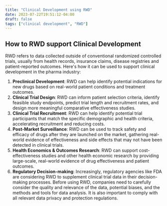 ```yaml
---
title: "Clinical Development using RWD"
date: 2023-07-22T19:51:12-04:00
draft: false
tags: ["clinical development", "RWD"]
---
```


## How to RWD support Clinical Development
RWD refers to data collected outside of conventional randomized controlled trials, usually from health records, insurance claims, disease registries and patient-reported outcomes. Here's how it can be used to support clinical development in the pharma industry:

1. **Preclinical Development**: RWD can help identify potential indications for new drugs based on real-world patient conditions and treatment outcomes.
2. **Clinical Trial Design**: RWD can inform patient selection criteria, identify feasible study endpoints, predict trial length and recruitment rates, and design more meaningful comparative effectiveness studies.
3. **Clinical Trial Recruitment**: RWD can help identify potential trial participants that match the specific demographic and health criteria, accelerating recruitment and reducing costs.
4. **Post-Market Surveillance**: RWD can be used to track safety and efficacy of drugs after they are launched on the market, gathering real-world evidence of effectiveness and side effects that may not have been detected in clinical trials.
5. **Health Economics & Outcomes Research**: RWD can support cost-effectiveness studies and other health economic research by providing large-scale, real-world evidence of drug effectiveness and patient outcomes.
6. **Regulatory Decision-making**: Increasingly, regulatory agencies like FDA are considering RWD to supplement clinical trial data in their decision-making processes.
Before using RWD, companies need to carefully consider the quality and relevance of the data, potential biases, and the methods and tools for data analysis. It is also important to comply with all relevant data privacy and protection regulations.